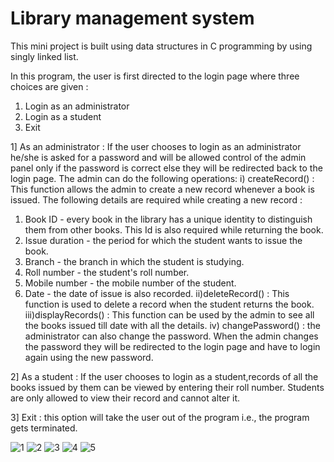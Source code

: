 # Library management system

This mini project is built using data structures in C programming by using singly linked list.

In this program, the user is first directed to the login page where three choices are given :
1.	Login as an administrator
2.	Login as a student
3.	Exit

1] As an administrator : If the user chooses to login as an administrator he/she is asked for a password and will be allowed control of the admin panel only if the password is correct else they will be redirected back to the login page.
The admin can do the following operations:
i) createRecord() : This function allows the admin to create a new record whenever a book is issued. The following details are required while creating a new record :
1.	Book ID - every book in the library has a unique identity to distinguish them from other books. This Id is also required while returning the book.
2.	Issue duration - the period for which the student wants to issue the book.
3.	Branch - the branch in which the student is studying.
4.	Roll number - the student's roll number.
5.	Mobile number - the mobile number of the student.
6.	Date - the date of issue is also recorded.
ii)deleteRecord() : This function is used to delete a record when the student returns the book.
iii)displayRecords() : This function can be used by the admin to see all the books issued till date with all the details.
iv) changePassword() : the administrator can also change the password. When the admin changes the password they will be redirected to the login page and have to login again using the new password.

2] As a student : If the user chooses to login as a student,records of all the books issued by them can be viewed by entering their roll number. Students are only allowed to view their record and cannot alter it.

3] Exit : this option will take the user out of the program i.e., the program gets terminated.

![1](https://drive.google.com/file/d/1uUeEp6q-MaIEnOAU4mYvlodcYWsw6--f/view?usp=sharing)
![2](https://drive.google.com/file/d/1ebQeaDAHxZXKq2JbiUvB_IyF8fzLjsE-/view?usp=sharing)
![3](https://drive.google.com/file/d/1l36Nf3OyEJzQXKSjOgnyC-jzsQlVuWwZ/view?usp=sharing)
![4](https://drive.google.com/file/d/1FbBlPQVSzMQ1_8-CaeiWwlyQlHBam7jL/view?usp=sharing)
![5](https://drive.google.com/file/d/1On-kL9u4JClXOC0i9rZPU8CRtxXNGyat/view?usp=sharing)

